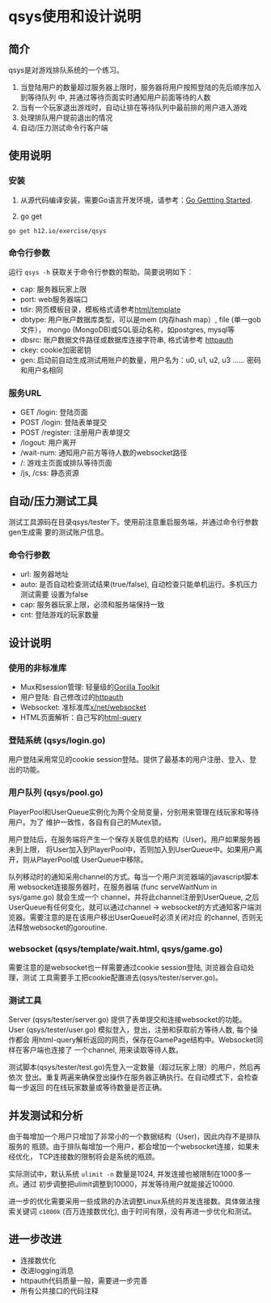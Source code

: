 qsys使用和设计说明
==================

简介
----

qsys是对游戏排队系统的一个练习。

1. 当登陆用户的数量超过服务器上限时，服务器将用户按照登陆的先后顺序加入到等待队列
   中, 并通过等待页面实时通知用户前面等待的人数
2. 当有一个玩家退出游戏时，自动让排在等待队列中最前排的用户进入游戏
3. 处理排队用户提前退出的情况
4. 自动/压力测试命令行客户端

使用说明
--------

### 安装

1. 从源代码编译安装，需要Go语言开发环境，请参考：[Go Gettting
Started](http://golang.org/doc/install).

2. go get
```
go get h12.io/exercise/qsys
```

### 命令行参数

运行 `qsys -h` 获取关于命令行参数的帮助。简要说明如下：

* cap: 服务器玩家上限
* port: web服务器端口
* tdir: 网页模板目录，模板格式请参考[html/template](http://golang.org/pkg/html/template/)
* dbtype: 用户账户数据库类型，可以是mem (内存hash map）, file (单一gob文件），
  mongo (MongoDB)或SQL驱动名称，如postgres, mysql等
* dbsrc: 账户数据文件路径或数据库连接字符串, 格式请参考
  [httpauth](https://github.com/hailiang/httpauth)
* ckey: cookie加密密钥
* gen: 启动前自动生成测试用账户的数量，用户名为：u0, u1, u2, u3 ......
  密码和用户名相同

### 服务URL

* GET /login: 登陆页面
* POST /login: 登陆表单提交
* POST /register: 注册用户表单提交
* /logout: 用户离开
* /wait-num: 通知用户前方等待人数的websocket路径
* /: 游戏主页面或排队等待页面
* /js, /css: 静态资源


自动/压力测试工具
-----------------

测试工具源码在目录qsys/tester下。使用前注意重启服务端，并通过命令行参数gen生成需
要的测试账户信息。

### 命令行参数

* url: 服务器地址
* auto: 是否自动检查测试结果(true/false), 自动检查只能单机运行。多机压力测试需要
  设置为false
* cap: 服务器玩家上限，必须和服务端保持一致
* cnt: 登陆游戏的玩家数量

设计说明
--------

### 使用的非标准库

* Mux和session管理: 轻量级的[Gorilla Toolkit](http://www.gorillatoolkit.org)
* 用户登陆: 自己修改过的[httpauth](https://github.com/hailiang/httpauth)
* Websocket: 准标准库[x/net/websocket](https://godoc.org/golang.org/x/net/websocket)
* HTML页面解析：自己写的[html-query](https://github.com/hailiang/html-query)

### 登陆系统 (qsys/login.go)

用户登陆采用常见的cookie session登陆。提供了最基本的用户注册、登入、登出的功能。

### 用户队列 (qsys/pool.go)

PlayerPool和UserQueue实例化为两个全局变量，分别用来管理在线玩家和等待用户。为了
维护一致性，各自有自己的Mutex锁。

用户登陆后，在服务端将产生一个保存关联信息的结构（User)。用户如果服务器未到上限，
将User加入到PlayerPool中，否则加入到UserQueue中。如果用户离开，则从PlayerPool或
UserQueue中移除。

队列移动时的通知采用channel的方式。每当一个用户浏览器端的javascript脚本用
websocket连接服务器时，在服务器端 (func serveWaitNum in sys/game.go) 就会生成一个
channel，并将此channel注册到UserQueue, 之后UserQueue有任何变化，就可以通过channel ->
websocket的方式通知客户端浏览器。需要注意的是在该用户移出UserQueue时必须关闭对应
的channel, 否则无法释放websocket的goroutine.

### websocket (qsys/template/wait.html, qsys/game.go)

需要注意的是websocket也一样需要通过cookie session登陆, 浏览器会自动处理，测试
工具需要手工把cookie配置进去(qsys/tester/server.go)。

### 测试工具

Server (qsys/tester/server.go) 提供了表单提交和连接websocket的功能。
User (qsys/tester/user.go) 模拟登入，登出，注册和获取前方等待人数, 每个操作都会
用html-query解析返回的网页，保存在GamePage结构中。Websocket同样在客户端也连接了
一个channel, 用来读取等待人数。

测试脚本(qsys/tester/test.go)先登入一定数量（超过玩家上限）的用户，然后再依次
登出。重复两遍来确保登出操作在服务器正确执行。在自动模式下，会检查每一步返回
的在线玩家数量或等待数量是否正确。

并发测试和分析
--------------

由于每增加一个用户只增加了非常小的一个数据结构（User)，因此内存不是排队服务的
瓶颈。由于排队每增加一个用户，都会增加一个websocket连接，如果未经优化，
TCP连接数的限制将会是系统的瓶颈。

实际测试中，默认系统 `ulimit -n` 数量是1024, 并发连接也被限制在1000多一点。通过
初步调整把ulimit调整到10000，并发等待用户就能接近10000.

进一步的优化需要采用一些成熟的办法调整Linux系统的并发连接数。具体做法搜索关键词
`c1000k` (百万连接数优化), 由于时间有限，没有再进一步优化和测试。

进一步改进
----------
* 连接数优化
* 改进logging消息
* httpauth代码质量一般，需要进一步完善
* 所有公共接口的代码注释
